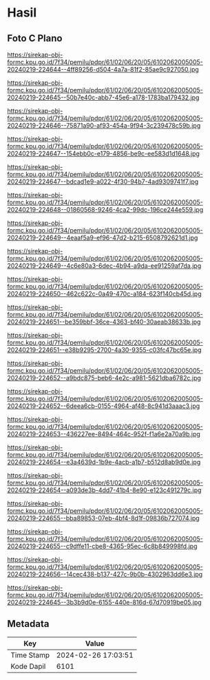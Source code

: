 # Hasil

## Foto C Plano

https://sirekap-obj-formc.kpu.go.id/7f34/pemilu/pdpr/61/02/06/20/05/6102062005005-20240219-224644--4ff89256-d504-4a7a-81f2-85ae9c927050.jpg

https://sirekap-obj-formc.kpu.go.id/7f34/pemilu/pdpr/61/02/06/20/05/6102062005005-20240219-224645--50b7e40c-abb7-45e6-a178-1783ba179432.jpg

https://sirekap-obj-formc.kpu.go.id/7f34/pemilu/pdpr/61/02/06/20/05/6102062005005-20240219-224646--75871a90-af93-454a-9f94-3c239478c59b.jpg

https://sirekap-obj-formc.kpu.go.id/7f34/pemilu/pdpr/61/02/06/20/05/6102062005005-20240219-224647--154ebb0c-e179-4856-be9c-ee583d1d1648.jpg

https://sirekap-obj-formc.kpu.go.id/7f34/pemilu/pdpr/61/02/06/20/05/6102062005005-20240219-224647--bdcad1e9-a022-4f30-94b7-4ad9309741f7.jpg

https://sirekap-obj-formc.kpu.go.id/7f34/pemilu/pdpr/61/02/06/20/05/6102062005005-20240219-224648--01860568-9246-4ca2-99dc-196ce244e559.jpg

https://sirekap-obj-formc.kpu.go.id/7f34/pemilu/pdpr/61/02/06/20/05/6102062005005-20240219-224649--4eaaf5a9-ef96-47d2-b215-6508792621d1.jpg

https://sirekap-obj-formc.kpu.go.id/7f34/pemilu/pdpr/61/02/06/20/05/6102062005005-20240219-224649--4c6e80a3-6dec-4b94-a9da-ee91259af7da.jpg

https://sirekap-obj-formc.kpu.go.id/7f34/pemilu/pdpr/61/02/06/20/05/6102062005005-20240219-224650--462c622c-0a49-470c-a184-623f140cb45d.jpg

https://sirekap-obj-formc.kpu.go.id/7f34/pemilu/pdpr/61/02/06/20/05/6102062005005-20240219-224651--be359bbf-36ce-4363-bf40-30aeab38633b.jpg

https://sirekap-obj-formc.kpu.go.id/7f34/pemilu/pdpr/61/02/06/20/05/6102062005005-20240219-224651--e38b9295-2700-4a30-9355-c03fc47bc65e.jpg

https://sirekap-obj-formc.kpu.go.id/7f34/pemilu/pdpr/61/02/06/20/05/6102062005005-20240219-224652--a9bdc875-beb6-4e2c-a981-5621dba6782c.jpg

https://sirekap-obj-formc.kpu.go.id/7f34/pemilu/pdpr/61/02/06/20/05/6102062005005-20240219-224652--6deea6cb-0155-4964-af48-8c941d3aaac3.jpg

https://sirekap-obj-formc.kpu.go.id/7f34/pemilu/pdpr/61/02/06/20/05/6102062005005-20240219-224653--436227ee-8494-464c-952f-f1a6e2a70a9b.jpg

https://sirekap-obj-formc.kpu.go.id/7f34/pemilu/pdpr/61/02/06/20/05/6102062005005-20240219-224654--e3a4639d-1b9e-4acb-a1b7-b512d8ab9d0e.jpg

https://sirekap-obj-formc.kpu.go.id/7f34/pemilu/pdpr/61/02/06/20/05/6102062005005-20240219-224654--a093de3b-4dd7-41b4-8e90-e123c491279c.jpg

https://sirekap-obj-formc.kpu.go.id/7f34/pemilu/pdpr/61/02/06/20/05/6102062005005-20240219-224655--bba89853-07eb-4bf4-8d1f-09836b727074.jpg

https://sirekap-obj-formc.kpu.go.id/7f34/pemilu/pdpr/61/02/06/20/05/6102062005005-20240219-224655--c9dffe11-cbe8-4365-95ec-6c8b849998fd.jpg

https://sirekap-obj-formc.kpu.go.id/7f34/pemilu/pdpr/61/02/06/20/05/6102062005005-20240219-224656--14cec438-b137-427c-9b0b-4302963dd6e3.jpg

https://sirekap-obj-formc.kpu.go.id/7f34/pemilu/pdpr/61/02/06/20/05/6102062005005-20240219-224645--3b3b9d0e-6155-440e-816d-67d70919be05.jpg


## Metadata

| Key        | Value               |
| ---------- | ------------------- |
| Time Stamp | 2024-02-26 17:03:51 |
| Kode Dapil | 6101                |



